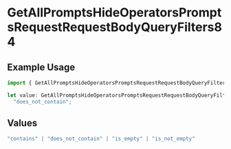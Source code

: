 # GetAllPromptsHideOperatorsPromptsRequestRequestBodyQueryFilters84

## Example Usage

```typescript
import { GetAllPromptsHideOperatorsPromptsRequestRequestBodyQueryFilters84 } from "@orq-ai/node/models/operations";

let value: GetAllPromptsHideOperatorsPromptsRequestRequestBodyQueryFilters84 =
  "does_not_contain";
```

## Values

```typescript
"contains" | "does_not_contain" | "is_empty" | "is_not_empty"
```